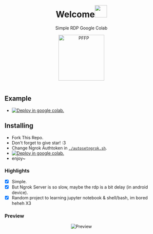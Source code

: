<h1 align="center">Welcome<img src="https://user-images.githubusercontent.com/1303154/88677602-1635ba80-d120-11ea-84d8-d263ba5fc3c0.gif" width="40px" alt=""><br></h1>
<p align="center">Simple RDP Google Colab</p>
<div align="center">
<img src="https://telegra.ph/file/1ad6f99162dc762ccabc2.jpg" width="150" height="150" border="0" alt="PFFP">
</div>
<br>

## Example 
- <a href="https://colab.research.google.com/github/RizzyDev81/mystorage/blob/main/xrdp.ipynb#scrollTo=vk2qtOTGIFsQ" target="_parent"><img src="https://colab.research.google.com/assets/colab-badge.svg" alt="Deploy in google colab."/></a>

## Installing
- Fork This Repo.
- Don't forget to give star! :3
- Change Ngrok Authtoken in [`./autosetngrok.sh`](https://github.com/RizzyDev81/mystorage/autosetngrok.sh).
- <a href="https://colab.research.google.com/github" target="_parent"><img src="https://colab.research.google.com/assets/colab-badge.svg" alt="Deploy in google colab."/></a>
- enjoy~

### Highlights
-   [x] Simple.
-   [x] But Ngrok Server is so slow, maybe the rdp is a bit delay (in android device).
-   [x] Random project to learning jupyter notebook & shell/bash, im bored heheh X3

### **Preview**
<p align="center">
    <img alt="Preview" src="">
</p>



